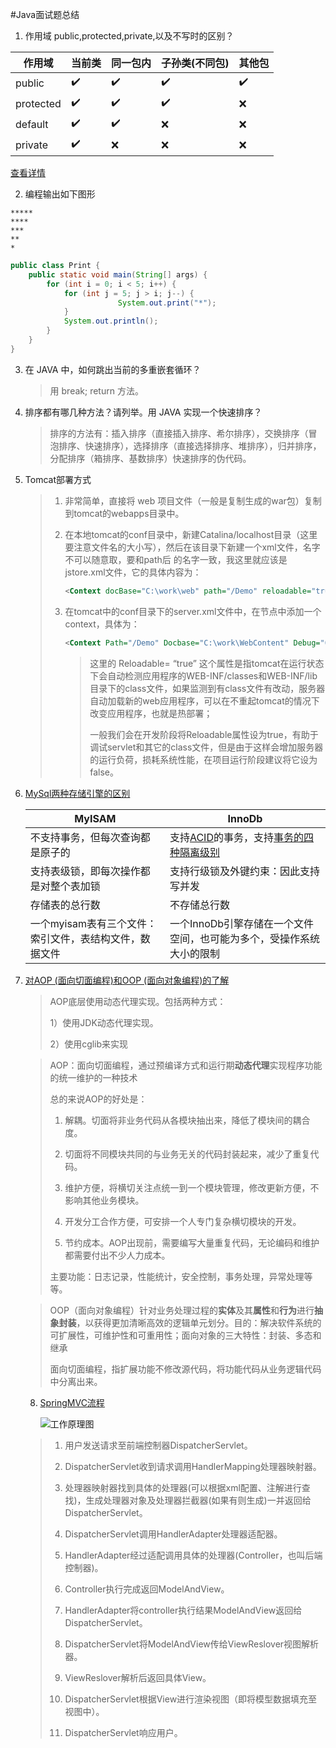 #Java面试题总结

1. 作用域 public,protected,private,以及不写时的区别？

| 作用域    | 当前类 | 同一包内 | 子孙类(不同包) | 其他包 |
| --------- | ------ | -------- | -------------- | ------ |
| public    | ✔️      | ✔️        | ✔️              | ✔️      |
| protected | ✔️      | ✔️        | ✔️              | ❌      |
| default   | ✔️      | ✔️        | ❌              | ❌      |
| private   | ✔️      | ❌        | ❌              | ❌      |

[查看详情](https://www.cnblogs.com/yuanfy008/p/8006604.html)

2. 编程输出如下图形 

```
*****
****
***
**
*
```

```java
public class Print {
	public static void main(String[] args) {
		for (int i = 0; i < 5; i++) {
			for (int j = 5; j > i; j--) {
						System.out.print("*");
			}
			System.out.println();
		}
	}
}
```

3. 在 JAVA 中，如何跳出当前的多重嵌套循环？

   > 用 break; return 方法。

4. 排序都有哪几种方法？请列举。用 JAVA 实现一个快速排序？

   > 排序的方法有：插入排序（直接插入排序、希尔排序），交换排序（冒泡排序、快速排序），选择排序（直接选择排序、堆排序），归并排序，分配排序（箱排序、基数排序）快速排序的伪代码。

5. Tomcat部署方式

   > 1. 非常简单，直接将 web 项目文件（一般是复制生成的war包）复制到tomcat的webapps目录中。
   >
   > 2. 在本地tomcat的conf目录中，新建Catalina/localhost目录（这里要注意文件名的大小写），然后在该目录下新建一个xml文件，名字不可以随意取，要和path后 的名字一致，我这里就应该是jstore.xml文件，它的具体内容为：
   >
   >    ```xml
   >    <Context docBase="C:\work\web" path="/Demo" reloadable="true"/>
   >    ```
   >
   > 3. 在tomcat中的conf目录下的server.xml文件中，在<Host/>节点中添加一个context，具体为：
   >
   >    ```xml
   >    <Context Path="/Demo" Docbase="C:\work\WebContent" Debug="0" Privileged="True" Reloadable="True"></Context>
   >    ```
   >
   >    > 这里的 Reloadable= “true” 这个属性是指tomcat在运行状态下会自动检测应用程序的WEB-INF/classes和WEB-INF/lib目录下的class文件，如果监测到有class文件有改动，服务器自动加载新的web应用程序，可以在不重起tomcat的情况下改变应用程序，也就是热部署； 
   >    >
   >    > 一般我们会在开发阶段将Reloadable属性设为true，有助于调试servlet和其它的class文件，但是由于这样会增加服务器的运行负荷，损耗系统性能，在项目运行阶段建议将它设为false。

6. [MySql两种存储引擎的区别](https://www.cnblogs.com/wangdake-qq/p/7358322.html)

   | MyISAM                                                 | InnoDb                                                       |
   | ------------------------------------------------------ | ------------------------------------------------------------ |
   | 不支持事务，但每次查询都是原子的                       | 支持[ACID](https://baike.baidu.com/item/acid/10738?fr=aladdin)的事务，支持[事务的四种隔离级别](https://www.cnblogs.com/huanongying/p/7021555.html) |
   | 支持表级锁，即每次操作都是对整个表加锁                 | 支持行级锁及外键约束：因此支持写并发                         |
   | 存储表的总行数                                         | 不存储总行数                                                 |
   | 一个myisam表有三个文件：索引文件，表结构文件，数据文件 | 一个InnoDb引擎存储在一个文件空间，也可能为多个，受操作系统大小的限制 |

7. [对AOP (面向切面编程)和OOP (面向对象编程)的了解](https://blog.csdn.net/qq_25827845/article/details/75208354)

   > AOP底层使用动态代理实现。包括两种方式：
   >
   >  1）使用JDK动态代理实现。
   >
   >  2）使用cglib来实现

   > AOP：面向切面编程，通过预编译方式和运行期**动态代理**实现程序功能的统一维护的一种技术
   >
   > 总的来说AOP的好处是：
   >
   > 1. 解耦。切面将非业务代码从各模块抽出来，降低了模块间的耦合度。
   >
   > 2. 切面将不同模块共同的与业务无关的代码封装起来，减少了重复代码。
   >
   > 3. 维护方便，将横切关注点统一到一个模块管理，修改更新方便，不影响其他业务模块。
   >
   > 4. 开发分工合作方便，可安排一个人专门复杂横切模块的开发。
   >
   > 5. 节约成本。AOP出现前，需要编写大量重复代码，无论编码和维护都需要付出不少人力成本。
   >
   > 主要功能：日志记录，性能统计，安全控制，事务处理，异常处理等等。

   > OOP（面向对象编程）针对业务处理过程的**实体**及其**属性**和**行为**进行**抽象封装**，以获得更加清晰高效的逻辑单元划分。目的：解决软件系统的可扩展性，可维护性和可重用性；面向对象的三大特性：封装、多态和继承
   >
   > 面向切面编程，指扩展功能不修改源代码，将功能代码从业务逻辑代码中分离出来。

   8. [SpringMVC流程](https://www.cnblogs.com/xiaoxi/p/6164383.html)

      ![工作原理图](https://images2015.cnblogs.com/blog/249993/201612/249993-20161212142542042-2117679195.jpg)

   > 1.  用户发送请求至前端控制器DispatcherServlet。
   >
   > 2. DispatcherServlet收到请求调用HandlerMapping处理器映射器。
   >
   > 3. 处理器映射器找到具体的处理器(可以根据xml配置、注解进行查找)，生成处理器对象及处理器拦截器(如果有则生成)一并返回给DispatcherServlet。
   >
   > 4. DispatcherServlet调用HandlerAdapter处理器适配器。
   >
   > 5. HandlerAdapter经过适配调用具体的处理器(Controller，也叫后端控制器)。
   >
   > 6. Controller执行完成返回ModelAndView。
   >
   > 7. HandlerAdapter将controller执行结果ModelAndView返回给DispatcherServlet。
   >
   > 8. DispatcherServlet将ModelAndView传给ViewReslover视图解析器。
   >
   > 9. ViewReslover解析后返回具体View。
   >
   > 10. DispatcherServlet根据View进行渲染视图（即将模型数据填充至视图中）。
   >
   > 11.  DispatcherServlet响应用户。